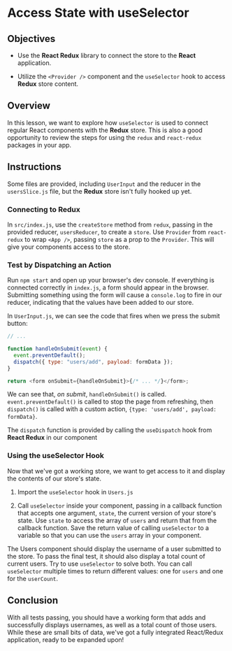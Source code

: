 # Access State with useSelector

## Objectives

- Use the **React Redux** library to connect the store to the **React**
  application.

- Utilize the `<Provider />` component and the `useSelector` hook to access
  **Redux** store content.

## Overview

In this lesson, we want to explore how `useSelector` is used to connect
regular React components with the **Redux** store. This is also a good
opportunity to review the steps for using the `redux` and `react-redux`
packages in your app.

## Instructions

Some files are provided, including `UserInput` and the reducer in the
`usersSlice.js` file, but the **Redux** store isn't fully hooked up yet.

### Connecting to Redux

In `src/index.js`, use the `createStore` method from `redux`, passing in the
provided reducer, `usersReducer`, to create a `store`. Use `Provider` from
`react-redux` to wrap `<App />`, passing `store` as a prop to the `Provider`.
This will give your components access to the store.

### Test by Dispatching an Action

Run `npm start` and open up your browser's dev console. If everything is
connected correctly in `index.js`, a form should appear in the browser.
Submitting something using the form will cause a `console.log` to fire in our
reducer, indicating that the values have been added to our store.

In `UserInput.js`, we can see the code that fires when we press the submit
button:

```js
// ...

function handleOnSubmit(event) {
  event.preventDefault();
  dispatch({ type: "users/add", payload: formData });
}

return <form onSubmit={handleOnSubmit}>{/* ... */}</form>;
```

We can see that, _on submit_, `handleOnSubmit()` is called.
`event.preventDefault()` is called to stop the page from refreshing, then
`dispatch()` is called with a custom action,
`{type: 'users/add', payload: formData}`.

The `dispatch` function is provided by calling the `useDispatch` hook from
**React Redux** in our component

### Using the useSelector Hook

Now that we've got a working store, we want to get access to it and display the
contents of our store's state.

1. Import the `useSelector` hook in `Users.js`

2. Call `useSelector` inside your component, passing in a callback function that
   accepts one argument, `state`, the current version of your store's state. Use
   `state` to access the array of `users` and return that from the callback
   function. Save the return value of calling `useSelector` to a variable so
   that you can use the `users` array in your component.

The Users component should display the username of a user submitted to the
store. To pass the final test, it should also display a total count of current
users. Try to use `useSelector` to solve both. You can call `useSelector`
multiple times to return different values: one for `users` and one for the
`userCount`.

## Conclusion

With all tests passing, you should have a working form that adds and
successfully displays usernames, as well as a total count of those users. While
these are small bits of data, we've got a fully integrated React/Redux
application, ready to be expanded upon!

